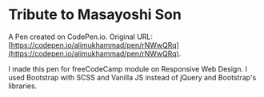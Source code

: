 # Tribute to Masayoshi Son

A Pen created on CodePen.io. Original URL: [https://codepen.io/alimukhammad/pen/rNWwQRq](https://codepen.io/alimukhammad/pen/rNWwQRq).

I made this pen for freeCodeCamp module on Responsive Web Design. I used Bootstrap with SCSS and Vanilla JS instead of jQuery and Bootstrap's libraries.

